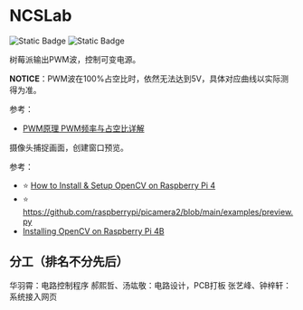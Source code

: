 # NCSLab

![Static Badge](https://img.shields.io/badge/Python-3.11.5-3776AB?logo=python)
![Static Badge](https://img.shields.io/badge/OpenCV-4.6.0-5C3EE8?logo=opencv)


树莓派输出PWM波，控制可变电源。

**NOTICE**：PWM波在100%占空比时，依然无法达到5V，具体对应曲线以实际测得为准。

参考：
- [PWM原理 PWM频率与占空比详解](https://blog.csdn.net/as480133937/article/details/103439546)


摄像头捕捉画面，创建窗口预览。

参考：
- ⭐️ [How to Install & Setup OpenCV on Raspberry Pi 4](https://how2electronics.com/how-to-install-setup-opencv-on-raspberry-pi-4)
- ⭐️ https://github.com/raspberrypi/picamera2/blob/main/examples/preview.py
- [Installing OpenCV on Raspberry Pi 4B](https://www.youtube.com/watch?v=OugQIz_vcFo)



## 分工（排名不分先后）
华羽霄：电路控制程序
郝熙哲、汤竑敬：电路设计，PCB打板
张艺峰、钟梓轩：系统接入网页

